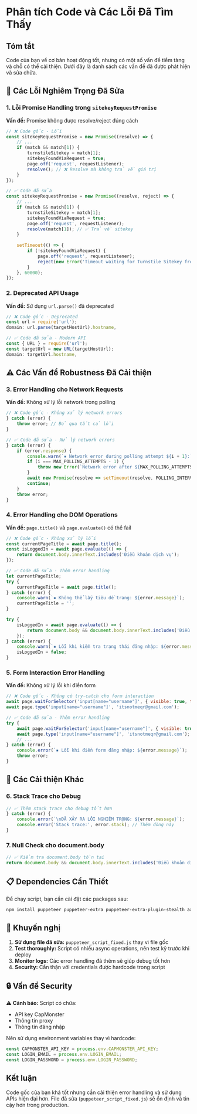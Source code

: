 # Phân tích Code và Các Lỗi Đã Tìm Thấy

## Tóm tắt
Code của bạn về cơ bản hoạt động tốt, nhưng có một số vấn đề tiềm tàng và chỗ có thể cải thiện. Dưới đây là danh sách các vấn đề đã được phát hiện và sửa chữa.

## 🚨 Các Lỗi Nghiêm Trọng Đã Sửa

### 1. **Lỗi Promise Handling trong `sitekeyRequestPromise`**
**Vấn đề:** Promise không được resolve/reject đúng cách
```javascript
// ❌ Code gốc - Lỗi
const sitekeyRequestPromise = new Promise((resolve) => {
    // ...
    if (match && match[1]) {
        turnstileSitekey = match[1];
        sitekeyFoundViaRequest = true;
        page.off('request', requestListener);
        resolve(); // ❌ Resolve mà không trả về giá trị
    }
});

// ✅ Code đã sửa
const sitekeyRequestPromise = new Promise((resolve, reject) => {
    // ...
    if (match && match[1]) {
        turnstileSitekey = match[1];
        sitekeyFoundViaRequest = true;
        page.off('request', requestListener);
        resolve(match[1]); // ✅ Trả về sitekey
    }
    
    setTimeout(() => {
        if (!sitekeyFoundViaRequest) {
            page.off('request', requestListener);
            reject(new Error('Timeout waiting for Turnstile Sitekey from network requests.')); // ✅ Thêm reject
        }
    }, 60000);
});
```

### 2. **Deprecated API Usage**
**Vấn đề:** Sử dụng `url.parse()` đã deprecated
```javascript
// ❌ Code gốc - Deprecated
const url = require('url');
domain: url.parse(targetHostUrl).hostname,

// ✅ Code đã sửa - Modern API
const { URL } = require('url');
const targetUrl = new URL(targetHostUrl);
domain: targetUrl.hostname,
```

## ⚠️ Các Vấn đề Robustness Đã Cải thiện

### 3. **Error Handling cho Network Requests**
**Vấn đề:** Không xử lý lỗi network trong polling
```javascript
// ❌ Code gốc - Không xử lý network errors
} catch (error) {
    throw error; // Bỏ qua tất cả lỗi
}

// ✅ Code đã sửa - Xử lý network errors
} catch (error) {
    if (error.response) {
        console.warn(`▪︎ Network error during polling attempt ${i + 1}:`, error.response.status);
        if (i === MAX_POLLING_ATTEMPTS - 1) {
            throw new Error(`Network error after ${MAX_POLLING_ATTEMPTS} attempts: ${error.response.status}`);
        }
        await new Promise(resolve => setTimeout(resolve, POLLING_INTERVAL_MS));
        continue;
    }
    throw error;
}
```

### 4. **Error Handling cho DOM Operations**
**Vấn đề:** `page.title()` và `page.evaluate()` có thể fail
```javascript
// ❌ Code gốc - Không xử lý lỗi
const currentPageTitle = await page.title();
const isLoggedIn = await page.evaluate(() => {
    return document.body.innerText.includes('Điều khoản dịch vụ');
});

// ✅ Code đã sửa - Thêm error handling
let currentPageTitle;
try {
    currentPageTitle = await page.title();
} catch (error) {
    console.warn(`▪︎ Không thể lấy tiêu đề trang: ${error.message}`);
    currentPageTitle = '';
}

try {
    isLoggedIn = await page.evaluate(() => {
        return document.body && document.body.innerText.includes('Điều khoản dịch vụ');
    });
} catch (error) {
    console.warn(`▪︎ Lỗi khi kiểm tra trạng thái đăng nhập: ${error.message}`);
    isLoggedIn = false;
}
```

### 5. **Form Interaction Error Handling**
**Vấn đề:** Không xử lý lỗi khi điền form
```javascript
// ❌ Code gốc - Không có try-catch cho form interaction
await page.waitForSelector('input[name="username"]', { visible: true, timeout: 30000 });
await page.type('input[name="username"]', 'itsnotmeqr@gmail.com');

// ✅ Code đã sửa - Thêm error handling
try {
    await page.waitForSelector('input[name="username"]', { visible: true, timeout: 30000 });
    await page.type('input[name="username"]', 'itsnotmeqr@gmail.com');
    // ...
} catch (error) {
    console.error(`▪︎ Lỗi khi điền form đăng nhập: ${error.message}`);
    throw error;
}
```

## 🔧 Các Cải thiện Khác

### 6. **Stack Trace cho Debug**
```javascript
// ✅ Thêm stack trace cho debug tốt hơn
} catch (error) {
    console.error(`\nĐÃ XẢY RA LỖI NGHIÊM TRỌNG: ${error.message}`);
    console.error('Stack trace:', error.stack); // Thêm dòng này
}
```

### 7. **Null Check cho document.body**
```javascript
// ✅ Kiểm tra document.body tồn tại
return document.body && document.body.innerText.includes('Điều khoản dịch vụ');
```

## 📋 Dependencies Cần Thiết

Để chạy script, bạn cần cài đặt các packages sau:
```bash
npm install puppeteer puppeteer-extra puppeteer-extra-plugin-stealth axios
```

## 🎯 Khuyến nghị

1. **Sử dụng file đã sửa:** `puppeteer_script_fixed.js` thay vì file gốc
2. **Test thoroughly:** Script có nhiều async operations, nên test kỹ trước khi deploy
3. **Monitor logs:** Các error handling đã thêm sẽ giúp debug tốt hơn
4. **Security:** Cẩn thận với credentials được hardcode trong script

## 🔒 Vấn đề Security

⚠️ **Cảnh báo:** Script có chứa:
- API key CapMonster
- Thông tin proxy
- Thông tin đăng nhập

Nên sử dụng environment variables thay vì hardcode:
```javascript
const CAPMONSTER_API_KEY = process.env.CAPMONSTER_API_KEY;
const LOGIN_EMAIL = process.env.LOGIN_EMAIL;
const LOGIN_PASSWORD = process.env.LOGIN_PASSWORD;
```

## Kết luận

Code gốc của bạn khá tốt nhưng cần cải thiện error handling và sử dụng APIs hiện đại hơn. File đã sửa (`puppeteer_script_fixed.js`) sẽ ổn định và tin cậy hơn trong production.